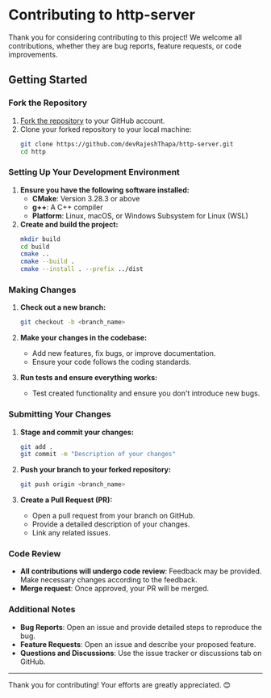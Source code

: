 # Contributing to http-server 

Thank you for considering contributing to this project! We welcome all contributions, whether they are bug reports, feature requests, or code improvements.

## Getting Started

### Fork the Repository

1. [Fork the repository](https://github.com/devRajeshThapa/http-server) to your GitHub account.
2. Clone your forked repository to your local machine:
    ```sh
    git clone https://github.com/devRajeshThapa/http-server.git
    cd http
    ```

### Setting Up Your Development Environment

1. **Ensure you have the following software installed:**
    - **CMake**: Version 3.28.3 or above
    - **g++**: A C++ compiler
    - **Platform**: Linux, macOS, or Windows Subsystem for Linux (WSL)
2. **Create and build the project:**
    ```sh
    mkdir build
    cd build
    cmake ..
    cmake --build .
    cmake --install . --prefix ../dist
    ```

### Making Changes

1. **Check out a new branch:**
    ```sh
    git checkout -b <branch_name>
    ```

2. **Make your changes in the codebase:**
    - Add new features, fix bugs, or improve documentation.
    - Ensure your code follows the coding standards.

3. **Run tests and ensure everything works:**
    - Test created functionality and ensure you don't introduce new bugs.

### Submitting Your Changes

1. **Stage and commit your changes:**
    ```sh
    git add .
    git commit -m "Description of your changes"
    ```

2. **Push your branch to your forked repository:**
    ```sh
    git push origin <branch_name>
    ```

3. **Create a Pull Request (PR):**
    - Open a pull request from your branch on GitHub.
    - Provide a detailed description of your changes.
    - Link any related issues.

### Code Review

- **All contributions will undergo code review**: Feedback may be provided. Make necessary changes according to the feedback.
- **Merge request**: Once approved, your PR will be merged.

### Additional Notes

- **Bug Reports**: Open an issue and provide detailed steps to reproduce the bug.
- **Feature Requests**: Open an issue and describe your proposed feature.
- **Questions and Discussions**: Use the issue tracker or discussions tab on GitHub.

---

Thank you for contributing! Your efforts are greatly appreciated. 😊

